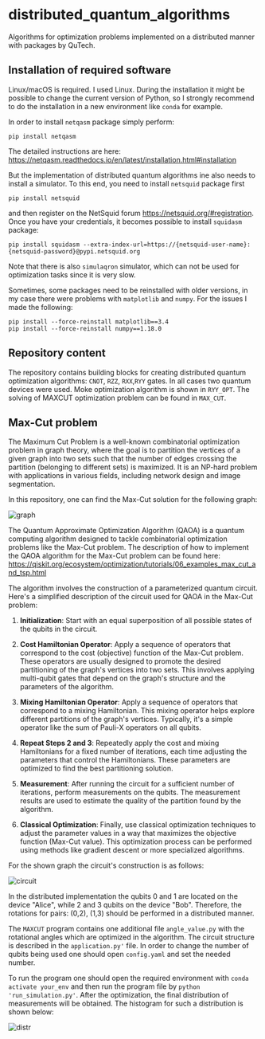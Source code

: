 # distributed_quantum_algorithms
Algorithms for optimization problems implemented on a distributed manner with packages by QuTech. 

## Installation of required software

Linux/macOS is required. I used Linux. During the installation it might be possible to change the current version of Python, so I strongly recommend to do the installation in a new environment like `conda` for example.

In order to install `netqasm` package simply perform: 
```
pip install netqasm
```
The detailed instructions are here: https://netqasm.readthedocs.io/en/latest/installation.html#installation


But the implementation of distributed quantum algorithms ine also needs to install a simulator. 
To this end, you need to install `netsquid` package first 

```
pip install netsquid
``` 
and then register on the NetSquid forum https://netsquid.org/#registration. Once you have your credentials, it becomes possible to install `squidasm` package:

```
pip install squidasm --extra-index-url=https://{netsquid-user-name}:{netsquid-password}@pypi.netsquid.org
```

Note that there is also `simulaqron` simulator, which can not be used for optimization tasks since it is very slow.

Sometimes, some packages need to be reinstalled with older versions, in my case there were problems with `matplotlib` and `numpy`. For the issues I made the following: 
```
pip install --force-reinstall matplotlib==3.4
pip install --force-reinstall numpy==1.18.0
```

## Repository content 

The repository contains building blocks for creating distributed quantum optimization algorithms: `CNOT`, `RZZ`, `RXX`,`RYY` gates. In all cases two quantum devices were used. Moke optimization algorithm is shown in `RYY_OPT`.
The solving of MAXCUT optimization problem can be found in `MAX_CUT`. 

## Max-Cut problem 

The Maximum Cut Problem is a well-known combinatorial optimization problem in graph theory, where the goal is to partition the vertices of a given graph into two sets such that the number of edges crossing the partition (belonging to different sets) is maximized. It is an NP-hard problem with applications in various fields, including network design and image segmentation.

In this repository, one can find the Max-Cut solution for the following graph: 

![graph](https://github.com/VasilyBokov/distributed_quantum_algorithms/assets/62181457/98cf22f6-9595-40a2-9088-e0799eaaf2f4)


The Quantum Approximate Optimization Algorithm (QAOA) is a quantum computing algorithm designed to tackle combinatorial optimization problems like the Max-Cut problem. The description of how to implement the QAOA algorithm for the Max-Cut problem can be found here: 
 https://qiskit.org/ecosystem/optimization/tutorials/06_examples_max_cut_and_tsp.html

The algorithm involves the construction of a parameterized quantum circuit. Here's a simplified description of the circuit used for QAOA in the Max-Cut problem:

1. **Initialization**: Start with an equal superposition of all possible states of the qubits in the circuit.

2. **Cost Hamiltonian Operator**: Apply a sequence of operators that correspond to the cost (objective) function of the Max-Cut problem. These operators are usually designed to promote the desired partitioning of the graph's vertices into two sets. This involves applying multi-qubit gates that depend on the graph's structure and the parameters of the algorithm.

3. **Mixing Hamiltonian Operator**: Apply a sequence of operators that correspond to a mixing Hamiltonian. This mixing operator helps explore different partitions of the graph's vertices. Typically, it's a simple operator like the sum of Pauli-X operators on all qubits.

4. **Repeat Steps 2 and 3**: Repeatedly apply the cost and mixing Hamiltonians for a fixed number of iterations, each time adjusting the parameters that control the Hamiltonians. These parameters are optimized to find the best partitioning solution.

5. **Measurement**: After running the circuit for a sufficient number of iterations, perform measurements on the qubits. The measurement results are used to estimate the quality of the partition found by the algorithm.

6. **Classical Optimization**: Finally, use classical optimization techniques to adjust the parameter values in a way that maximizes the objective function (Max-Cut value). This optimization process can be performed using methods like gradient descent or more specialized algorithms.

For the shown graph the circuit's construction is as follows: 

![circuit](https://github.com/VasilyBokov/distributed_quantum_algorithms/assets/62181457/fc3dc2f9-abff-4f14-b118-6a7aedeb251e)

In the distributed implementation the qubits 0 and 1 are located on the device "Alice", while 2
 and 3 qubits on the device "Bob". Therefore, the rotations for pairs: (0,2), (1,3) should be performed in a distributed manner. 

The `MAXCUT` program contains one additional file `angle_value.py` with the rotational angles which are optimized in the algorithm. The circuit structure is described in the `application.py'` file. In order to change the number of qubits being used one should open `config.yaml` and set the needed number.

To run the program one should open the required environment with `conda activate your_env` and then run the program file by `python 'run_simulation.py'`. After the optimization, the final distribution of measurements will be obtained. The histogram for such a distribution is shown below: 

![distr](https://github.com/VasilyBokov/distributed_quantum_algorithms/assets/62181457/5c0e86dd-eca8-41e9-b5e5-11295ddc9823)


